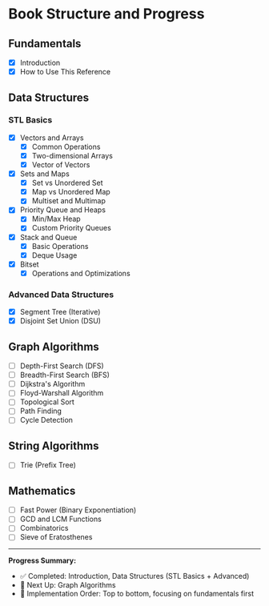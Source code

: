# Book Structure and Progress

## Fundamentals
- [x] Introduction
- [x] How to Use This Reference

## Data Structures
### STL Basics
- [x] Vectors and Arrays
  - [x] Common Operations
  - [x] Two-dimensional Arrays
  - [x] Vector of Vectors
- [x] Sets and Maps
  - [x] Set vs Unordered Set
  - [x] Map vs Unordered Map
  - [x] Multiset and Multimap
- [x] Priority Queue and Heaps
  - [x] Min/Max Heap
  - [x] Custom Priority Queues
- [x] Stack and Queue
  - [x] Basic Operations
  - [x] Deque Usage
- [x] Bitset
  - [x] Operations and Optimizations

### Advanced Data Structures
- [x] Segment Tree (Iterative)
- [x] Disjoint Set Union (DSU)

## Graph Algorithms
- [ ] Depth-First Search (DFS)
- [ ] Breadth-First Search (BFS)
- [ ] Dijkstra's Algorithm
- [ ] Floyd-Warshall Algorithm
- [ ] Topological Sort
- [ ] Path Finding
- [ ] Cycle Detection

## String Algorithms
- [ ] Trie (Prefix Tree)

## Mathematics
- [ ] Fast Power (Binary Exponentiation)
- [ ] GCD and LCM Functions
- [ ] Combinatorics
- [ ] Sieve of Eratosthenes

---
**Progress Summary:**
- ✅ Completed: Introduction, Data Structures (STL Basics + Advanced)
- 🔄 Next Up: Graph Algorithms
- 📝 Implementation Order: Top to bottom, focusing on fundamentals first
